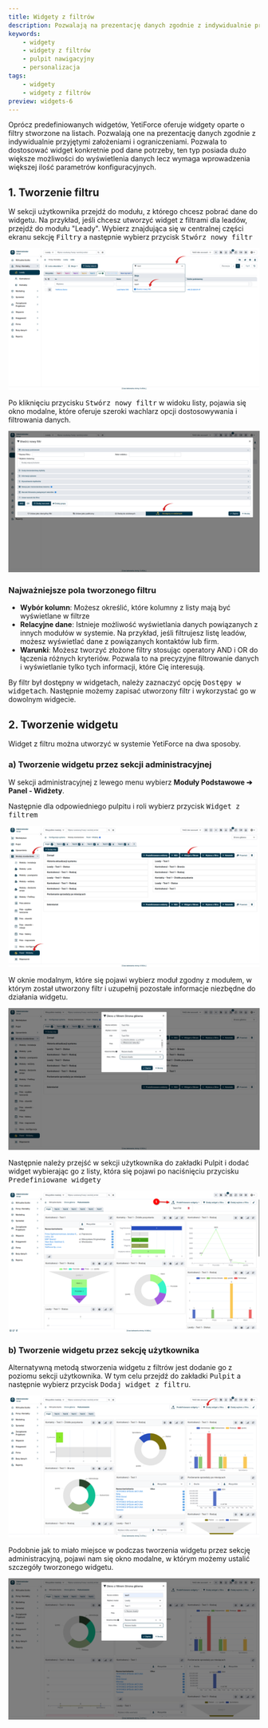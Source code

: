 ```yaml
---
title: Widgety z filtrów
description: Pozwalają na prezentację danych zgodnie z indywidualnie przyjętymi założeniami i ograniczeniami.
keywords:
    - widgety
    - widgety z filtrów
    - pulpit nawigacyjny
    - personalizacja
tags:
    - widgety
    - widgety z filtrów
preview: widgets-6
---
```


Oprócz predefiniowanych widgetów, YetiForce oferuje widgety oparte o filtry stworzone na listach. Pozwalają one na prezentację danych zgodnie z indywidualnie przyjętymi założeniami i ograniczeniami. Pozwala to dostosować widget konkretnie pod dane potrzeby, ten typ posiada dużo większe możliwości do wyświetlenia danych lecz wymaga wprowadzenia większej ilość parametrów konfiguracyjnych.

## 1. Tworzenie filtru

W sekcji użytkownika przejdź do modułu, z którego chcesz pobrać dane do widgetu. Na przykład, jeśli chcesz utworzyć widget z filtrami dla leadów, przejdź do modułu "Leady". Wybierz znajdująca się w centralnej części ekranu sekcję <kbd>Filtry</kbd> a następnie wybierz przycisk <kbd>Stwórz nowy filtr</kbd>

![widgets-3.jpg](widgets-3.jpg)

Po kliknięciu przycisku <kbd>Stwórz nowy filtr</kbd> w widoku listy, pojawia się okno modalne, które oferuje szeroki wachlarz opcji dostosowywania i filtrowania danych.

![widgets-4.jpg](widgets-4.jpg)

### Najważniejsze pola tworzonego filtru

* **Wybór kolumn**: Możesz określić, które kolumny z listy mają być wyświetlane w filtrze
* **Relacyjne dane**: Istnieje możliwość wyświetlania danych powiązanych z innych modułów w systemie. Na przykład, jeśli filtrujesz listę leadów, możesz wyświetlać dane z powiązanych kontaktów lub firm.
* **Warunki**: Możesz tworzyć złożone filtry stosując operatory AND i OR do łączenia różnych kryteriów. Pozwala to na precyzyjne filtrowanie danych i wyświetlanie tylko tych informacji, które Cię interesują.

By filtr był dostępny w widgetach, należy zaznaczyć opcję <kbd>Dostępy w widgetach</kbd>. Następnie możemy zapisać utworzony filtr i wykorzystać go w dowolnym widgecie.

## 2. Tworzenie widgetu

Widget z filtru można utworzyć w systemie YetiForce na dwa sposoby. 

### a) Tworzenie widgetu przez sekcji administracyjnej

W sekcji administracyjnej z lewego menu wybierz **Moduły Podstawowe ➔ Panel - Widżety**.

Następnie dla odpowiedniego pulpitu i roli wybierz przycisk <kbd>Widget z filtrem</kbd>

![widgets-5.jpg](widgets-5.jpg)

W oknie modalnym, które się pojawi wybierz moduł zgodny z modułem, w którym został utworzony filtr i uzupełnij pozostałe informacje niezbędne do działania widgetu.

![widgets-6.jpg](widgets-6.jpg)

Następnie należy przejść w sekcji użytkownika do zakładki Pulpit i dodać widget wybierając go z listy, która się pojawi po naciśnięciu przycisku <kbd>Predefiniowane widgety</kbd> 

![widgets-7.jpg](widgets-7.jpg)


### b) Tworzenie widgetu przez sekcję użytkownika

Alternatywną metodą stworzenia widgetu z filtrów jest dodanie go z poziomu sekcji użytkownika. W tym celu przejdź do zakładki <kbd>Pulpit</kbd> a następnie wybierz przycisk <kbd>Dodaj widget z filtru</kbd>.

![widgets-8.jpg](widgets-8.jpg)

Podobnie jak to miało miejsce w podczas tworzenia widgetu przez sekcję administracyjną, pojawi nam się okno modalne, w którym możemy ustalić szczegóły tworzonego widgetu.

![widgets-9.jpg](widgets-9.jpg)